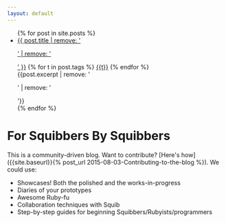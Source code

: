 ```yaml
---
layout: default
---
```


<ul>
{% for post in site.posts %}
  <li> <a href="{{post.url | prepend: site.baseurl }}">{{ post.title | remove: '<p>' | remove: '</p>' }}</a> {% for t in post.tags %} <a class="label label-default" href="{{t}}.html">{{t}}</a> {% endfor %}<br>
      {{post.excerpt | remove: '<p>' | remove: '</p>'}}

  </li>
{% endfor %}
</ul>

# For Squibbers By Squibbers

This is a community-driven blog. Want to contribute? [Here's how]({{site.baseurl}}{% post_url 2015-08-03-Contributing-to-the-blog %}). We could use:

  * Showcases! Both the polished and the works-in-progress
  * Diaries of your prototypes
  * Awesome Ruby-fu
  * Collaboration techniques with Squib
  * Step-by-step guides for beginning Squibbers/Rubyists/programmers
